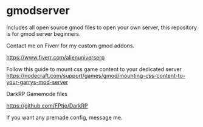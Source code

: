 # gmodserver
Includes all open source gmod files to open your own server, this repository is for gmod server beginners.


Contact me on Fiverr for my custom gmod addons. 

https://www.fiverr.com/alienuniverserp

Follow this guide to mount css game content to your dedicated server
 https://nodecraft.com/support/games/gmod/mounting-css-content-to-your-garrys-mod-server
 
 DarkRP Gamemode files
 
 https://github.com/FPtje/DarkRP
 
If you want any premade config, message me.
